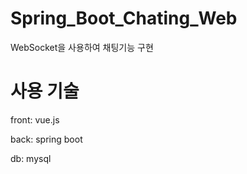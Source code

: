 # Spring_Boot_Chating_Web
WebSocket을 사용하여 채팅기능 구현
# 사용 기술
front: vue.js

back: spring boot

db: mysql

